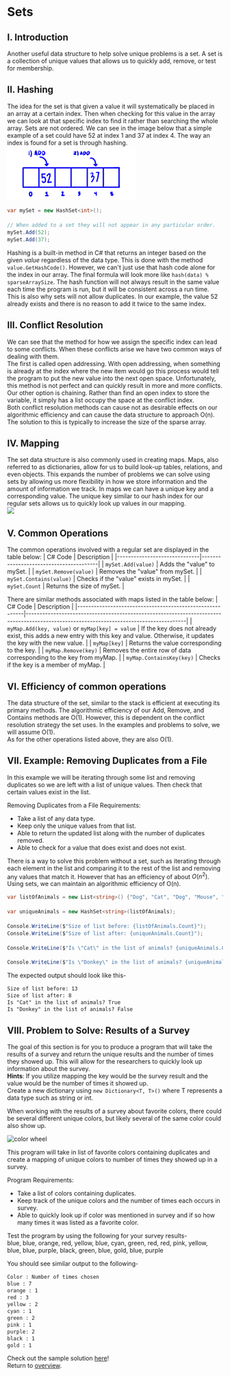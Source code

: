 # Sets
## I. Introduction
Another useful data structure to help solve unique problems is a set. A set is a collection of unique values that allows us to quickly add, remove, or test for membership. 

## II. Hashing
The idea for the set is that given a value it will systematically be placed in an array at a certain index. Then when checking for this value in the array we can look at that specific index to find it rather than searching the whole array. Sets are not ordered. We can see in the image below that a simple example of a set could have 52 at index 1 and 37 at index 4. The way an index is found for a set is through hashing.\
<img src="images/Set.png" alt="set" width="300"/>

```c#
var mySet = new HashSet<int>();

// When added to a set they will not appear in any particular order.
mySet.Add(52);
mySet.Add(37);
```

Hashing is a built-in method in C# that returns an integer based on the given *value* regardless of the data type. This is done with the method ```value.GetHashCode()```. However, we can't just use that hash code alone for the index in our array. The final formula will look more like ```hash(data) % sparseArraySize```. The hash function will not always result in the same value each time the program is run, but it will be consistent across a run time. \
This is also why sets will not allow duplicates. In our example, the value 52 already exists and there is no reason to add it twice to the same index.

## III. Conflict Resolution
We can see that the method for how we assign the specific index can lead to some conflicts. When these conflicts arise we have two common ways of dealing with them. \
The first is called open addressing. With open addressing, when something is already at the index where the new item would go this process would tell the program to put the new value into the next open space. Unfortunately, this method is not perfect and can quickly result in more and more conflicts.\
Our other option is chaining. Rather than find an open index to store the variable, it simply has a list occupy the space at the conflict index. \
Both conflict resolution methods can cause not as desirable effects on our algorithmic efficiency and can cause the data structure to approach O(n). The solution to this is typically to increase the size of the sparse array.
## IV. Mapping
The set data structure is also commonly used in creating maps. Maps, also referred to as dictionaries, allow for us to build look-up tables, relations, and even objects. This expands the number of problems we can solve using sets by allowing us more flexibility in how we store information and the amount of information we track. In maps we can have a unique key and a corresponding value. The unique key similar to our hash index for our regular sets allows us to quickly look up values in our mapping.\
![](http://csharp.net-informations.com/collection/img/dictionary-cs.png)
## V. Common Operations
The common operations involved with a regular set are displayed in the table below:
| C# Code                      | Description                            |
|------------------------------|----------------------------------------|
| ```mySet.Add(value)```      | Adds the "value" to mySet.             |
| ```mySet.Remove(value)```   | Removes the "value" from mySet.        |
| ```mySet.Contains(value)``` | Checks if the "value" exists in mySet. |
| ```mySet.Count```           | Returns the size of mySet.             |

There are similar methods associated with maps listed in the table below:
| C# Code                                                  | Description                                                                                                                            |
|----------------------------------------------------------|----------------------------------------------------------------------------------------------------------------------------------------|
| ```myMap.Add(key, value)``` or  ```myMap[key] = value``` | If the key does not already exist,  this adds a new entry with this key  and value. Otherwise, it updates the key with the new value. |
| ```myMap[key]```                                         | Returns the value corresponding to the  key.                                                                                           |
| ```myMap.Remove(key)```                                  | Removes the entire row of data  corresponding to the key from myMap.                                                                   |
| ```myMap.ContainsKey(key)```                             | Checks if the key is a member of myMap.                                                                                                |
## VI. Efficiency of common operations
The data structure of the set, similar to the stack is efficient at executing its primary methods. The algorithmic efficiency of our Add, Remove, and Contains methods are O(1). However, this is dependent on the conflict resolution strategy the set uses. In the examples and problems to solve, we will assume O(1). \
As for the other operations listed above, they are also O(1).
## VII. Example: Removing Duplicates from a File
In this example we will be iterating through some list and removing duplicates so we are left with a list of unique values. Then check that certain values exist in the list.

Removing Duplicates from a File Requirements:
* Take a list of any data type.
* Keep only the unique values from that list.
* Able to return the updated list along with the number of duplicates removed.
* Able to check for a value that does exist and does not exist.

There is a way to solve this problem without a set, such as iterating through each element in the list and comparing it to the rest of the list and removing any values that match it. However that has an efficiency of about $O(n^2)$. Using sets, we can maintain an algorithmic efficiency of O(n). 

```c#
var listOfAnimals = new List<string>() {"Dog", "Cat", "Dog", "Mouse", "Mouse", "Dog", "Horse", "Bunny", "Rat", "Chicken", "Chicken", "Duck", "Cat" };

var uniqueAnimals = new HashSet<string>(listOfAnimals);

Console.WriteLine($"Size of list before: {listOfAnimals.Count}");
Console.WriteLine($"Size of list after: {uniqueAnimals.Count}");

Console.WriteLine($"Is \"Cat\" in the list of animals? {uniqueAnimals.Contains("Cat")}");

Console.WriteLine($"Is \"Donkey\" in the list of animals? {uniqueAnimals.Contains("Donkey")}");
```

The expected output should look like this-
```
Size of list before: 13
Size of list after: 8
Is "Cat" in the list of animals? True
Is "Donkey" in the list of animals? False
```
## VIII. Problem to Solve: Results of a Survey
The goal of this section is for you to produce a program that will take the results of a survey and return the unique results and the number of times they showed up. This will allow for the researchers to quickly look up information about the survey.\
**Hints**: If you utilize mapping the key would be the survey result and the value would be the number of times it showed up. \
Create a new dictionary using ```new Dictionary<T, T>()``` where T represents a data type such as string or int.

When working with the results of a survey about favorite colors, there could be several different unique colors, but likely several of the same color could also show up.

<img src="http://clipart-library.com/image_gallery/231276.png" alt="color wheel" width="100"/>

This program will take in list of favorite colors containing duplicates and create a mapping of unique colors to number of times they showed up in a survey.

Program Requirements:
* Take a list of colors containing duplicates.
* Keep track of the unique colors and the number of times each occurs in survey.
* Able to quickly look up if color was mentioned in survey and if so how many times it was listed as a favorite color.

Test the program by using the following for your survey results-\
blue, blue, orange, red, yellow, blue, cyan, green, red, red, pink, yellow, blue, blue, purple, black, green, blue, gold, blue, purple

You should see similar output to the following-
```
Color : Number of times chosen
blue : 7 
orange : 1 
red : 3 
yellow : 2 
cyan : 1 
green : 2 
pink : 1
purple: 2
black : 1
gold : 1
```

Check out the sample solution [here](set-solution)!\
Return to [overview](0-overview.md).
